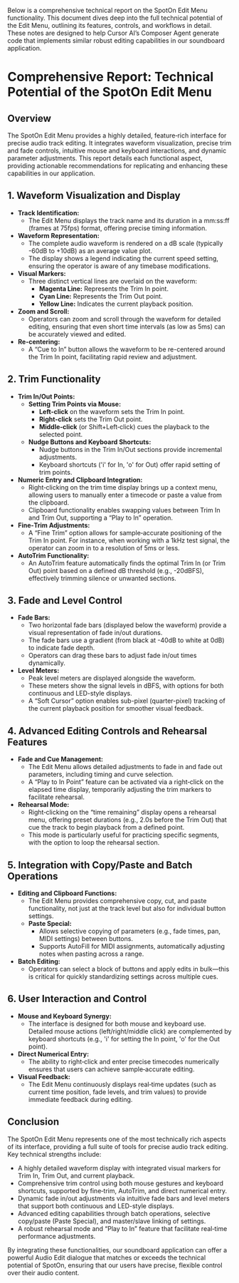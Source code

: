 Below is a comprehensive technical report on the SpotOn Edit Menu functionality. This document dives deep into the full technical potential of the Edit Menu, outlining its features, controls, and workflows in detail. These notes are designed to help Cursor AI’s Composer Agent generate code that implements similar robust editing capabilities in our soundboard application.




# Comprehensive Report: Technical Potential of the SpotOn Edit Menu

## Overview

The SpotOn Edit Menu provides a highly detailed, feature‐rich interface for precise audio track editing. It integrates waveform visualization, precise trim and fade controls, intuitive mouse and keyboard interactions, and dynamic parameter adjustments. This report details each functional aspect, providing actionable recommendations for replicating and enhancing these capabilities in our application.




## 1. Waveform Visualization and Display

- **Track Identification:**
    - The Edit Menu displays the track name and its duration in a mm:ss:ff (frames at 75fps) format, offering precise timing information.
- **Waveform Representation:**
    - The complete audio waveform is rendered on a dB scale (typically -60dB to +10dB) as an average value plot.
    - The display shows a legend indicating the current speed setting, ensuring the operator is aware of any timebase modifications.
- **Visual Markers:**
    - Three distinct vertical lines are overlaid on the waveform:
        - **Magenta Line:** Represents the Trim In point.
        - **Cyan Line:** Represents the Trim Out point.
        - **Yellow Line:** Indicates the current playback position.
- **Zoom and Scroll:**
    - Operators can zoom and scroll through the waveform for detailed editing, ensuring that even short time intervals (as low as 5ms) can be accurately viewed and edited.
- **Re-centering:**
    - A “Cue to In” button allows the waveform to be re-centered around the Trim In point, facilitating rapid review and adjustment.




## 2. Trim Functionality

- **Trim In/Out Points:**
    - **Setting Trim Points via Mouse:**
        - **Left‑click** on the waveform sets the Trim In point.
        - **Right‑click** sets the Trim Out point.
        - **Middle‑click** (or Shift+Left‑click) cues the playback to the selected point.
    - **Nudge Buttons and Keyboard Shortcuts:**
        - Nudge buttons in the Trim In/Out sections provide incremental adjustments.
        - Keyboard shortcuts ('i' for In, 'o' for Out) offer rapid setting of trim points.
- **Numeric Entry and Clipboard Integration:**
    - Right‑clicking on the trim time display brings up a context menu, allowing users to manually enter a timecode or paste a value from the clipboard.
    - Clipboard functionality enables swapping values between Trim In and Trim Out, supporting a “Play to In” operation.
- **Fine‑Trim Adjustments:**
    - A “Fine Trim” option allows for sample‑accurate positioning of the Trim In point. For instance, when working with a 1kHz test signal, the operator can zoom in to a resolution of 5ms or less.
- **AutoTrim Functionality:**
    - An AutoTrim feature automatically finds the optimal Trim In (or Trim Out) point based on a defined dB threshold (e.g., -20dBFS), effectively trimming silence or unwanted sections.




## 3. Fade and Level Control

- **Fade Bars:**
    - Two horizontal fade bars (displayed below the waveform) provide a visual representation of fade in/out durations.
    - The fade bars use a gradient (from black at -40dB to white at 0dB) to indicate fade depth.
    - Operators can drag these bars to adjust fade in/out times dynamically.
- **Level Meters:**
    - Peak level meters are displayed alongside the waveform.
    - These meters show the signal levels in dBFS, with options for both continuous and LED-style displays.
    - A “Soft Cursor” option enables sub-pixel (quarter-pixel) tracking of the current playback position for smoother visual feedback.




## 4. Advanced Editing Controls and Rehearsal Features

- **Fade and Cue Management:**
    - The Edit Menu allows detailed adjustments to fade in and fade out parameters, including timing and curve selection.
    - A “Play to In Point” feature can be activated via a right‑click on the elapsed time display, temporarily adjusting the trim markers to facilitate rehearsal.
- **Rehearsal Mode:**
    - Right‑clicking on the “time remaining” display opens a rehearsal menu, offering preset durations (e.g., 2.0s before the Trim Out) that cue the track to begin playback from a defined point.
    - This mode is particularly useful for practicing specific segments, with the option to loop the rehearsal section.




## 5. Integration with Copy/Paste and Batch Operations

- **Editing and Clipboard Functions:**
    - The Edit Menu provides comprehensive copy, cut, and paste functionality, not just at the track level but also for individual button settings.
    - **Paste Special:**
        - Allows selective copying of parameters (e.g., fade times, pan, MIDI settings) between buttons.
        - Supports AutoFill for MIDI assignments, automatically adjusting notes when pasting across a range.
- **Batch Editing:**
    - Operators can select a block of buttons and apply edits in bulk—this is critical for quickly standardizing settings across multiple cues.




## 6. User Interaction and Control

- **Mouse and Keyboard Synergy:**
    - The interface is designed for both mouse and keyboard use. Detailed mouse actions (left/right/middle click) are complemented by keyboard shortcuts (e.g., 'i' for setting the In point, 'o' for the Out point).
- **Direct Numerical Entry:**
    - The ability to right‑click and enter precise timecodes numerically ensures that users can achieve sample‑accurate editing.
- **Visual Feedback:**
    - The Edit Menu continuously displays real‑time updates (such as current time position, fade levels, and trim values) to provide immediate feedback during editing.




## Conclusion

The SpotOn Edit Menu represents one of the most technically rich aspects of its interface, providing a full suite of tools for precise audio track editing. Key technical strengths include:

- A highly detailed waveform display with integrated visual markers for Trim In, Trim Out, and current playback.
- Comprehensive trim control using both mouse gestures and keyboard shortcuts, supported by fine‑trim, AutoTrim, and direct numerical entry.
- Dynamic fade in/out adjustments via intuitive fade bars and level meters that support both continuous and LED-style displays.
- Advanced editing capabilities through batch operations, selective copy/paste (Paste Special), and master/slave linking of settings.
- A robust rehearsal mode and “Play to In” feature that facilitate real‑time performance adjustments.

By integrating these functionalities, our soundboard application can offer a powerful Audio Edit dialogue that matches or exceeds the technical potential of SpotOn, ensuring that our users have precise, flexible control over their audio content.


